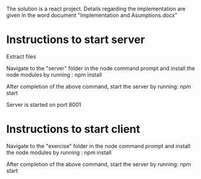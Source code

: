 The solution is a react project.
Details regarding the implementation are given in the word document "Implementation and Asumptions.docx"

# Instructions to start server

Extract files

Navigate to the "server" folder in the node command prompt and install the node modules by running : 
npm install

After completion of the above command, start the server by running:
npm start

Server is started on port 8001

# Instructions to start client

Navigate to the "exercise" folder in the node command prompt and install the node modules by running : 
npm install

After completion of the above command, start the server by running:
npm start

